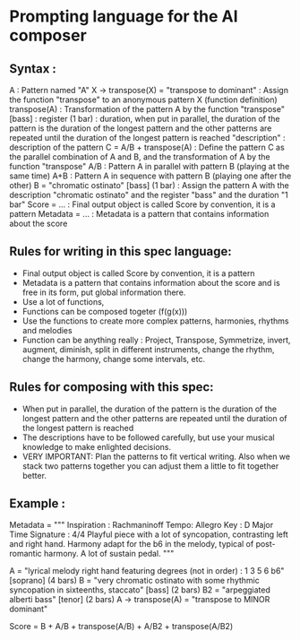 Prompting language for the AI composer
======================================

Syntax :
---------

A : Pattern named "A"
X -> transpose(X) = "transpose to dominant" : Assign the function "transpose" to an anonymous pattern X (function definition)
transpose(A) : Transformation of the pattern A by the function "transpose"
[bass] : register
(1 bar) : duration, when put in parallel, the duration of the pattern is the duration of the longest pattern and the other patterns are repeated until the duration of the longest pattern is reached
"description" : description of the pattern
C = A/B + transpose(A) : Define the pattern C as the parallel combination of A and B, and the transformation of A by the function "transpose"
A/B : Pattern A in parallel with pattern B (playing at the same time)
A+B : Pattern A in sequence with pattern B (playing one after the other)
B = "chromatic ostinato" [bass] (1 bar) : Assign the pattern A with the description "chromatic ostinato" and the register "bass" and the duration "1 bar"
Score = ... : Final output object is called Score by convention, it is a pattern
Metadata = ... : Metadata is a pattern that contains information about the score


Rules for writing in this spec language: 
----------------------------------------
- Final output object is called Score by convention, it is a pattern
- Metadata is a pattern that contains information about the score and is free in its form, put global information there.
- Use a lot of functions, 
- Functions can be composed togeter (f(g(x)))
- Use the functions to create more complex patterns, harmonies, rhythms and melodies
- Function can be anything really : Project, Transpose, Symmetrize, invert, augment, diminish, split in different instruments, change the rhythm, change the harmony, change some intervals, etc.


Rules for composing with this spec: 
-----------------------------------

- When put in parallel, the duration of the pattern is the duration of the longest pattern and the other patterns are repeated until the duration of the longest pattern is reached
- The descriptions have to be followed carefully, but use your musical knowledge to make enlighted decisions.
- VERY IMPORTANT: Plan the patterns to fit vertical writing. Also when we stack two patterns together you can adjust them a little to fit together better.

Example :
---------


Metadata = """
Inspiration : Rachmaninoff
Tempo: Allegro
Key : D Major 
Time Signature : 4/4
Playful piece with a lot of syncopation, contrasting left and right hand.
Harmony adapt for the b6 in the melody, typical of post-romantic harmony.
A lot of sustain pedal.
"""

A = "lyrical melody right hand featuring degrees (not in order) : 1 3 5 6 b6" [soprano] (4 bars)
B = "very chromatic ostinato with some rhythmic syncopation in sixteenths, staccato" [bass] (2 bars)
B2 = "arpeggiated alberti bass" [tenor] (2 bars)
A -> transpose(A) = "transpose to MINOR dominant"

Score = B + A/B + transpose(A/B) + A/B2 + transpose(A/B2)

